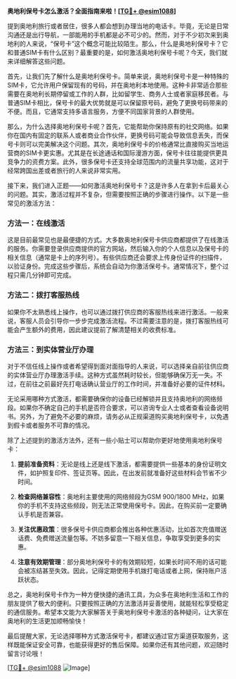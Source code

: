 **奥地利保号卡怎么激活？全面指南来啦！[[TG💪+ @esim1088](https://t.me/s/esim1088)]**

提到奥地利旅行或者居住，很多人都会想到办理当地的电话卡。毕竟，无论是日常沟通还是出行导航，一部能用的手机都是必不可少的。然而，对于不少初次来到奥地利的人来说，“保号卡”这个概念可能比较陌生。那么，什么是奥地利保号卡？它和普通SIM卡有什么区别？最重要的是，如何激活奥地利保号卡呢？今天，我们就来详细解答这些问题。

首先，让我们先了解什么是奥地利保号卡。简单来说，奥地利保号卡是一种特殊的SIM卡，它允许用户保留现有的号码，并在奥地利本地使用。这种卡非常适合那些需要在奥地利长期停留或工作的人群，比如留学生、商务人士或者家庭移民者。与普通SIM卡相比，保号卡的最大优势就是可以保留原号码，避免了更换号码带来的不便。而且，它通常支持多语言服务，方便不同国家背景的人群使用。

那么，为什么选择奥地利保号卡呢？首先，它能帮助你保持原有的社交网络。如果你在国内有固定的联系人或者商业合作伙伴，更换号码可能会导致信息丢失，而保号卡则可以完美解决这个问题。其次，奥地利保号卡的价格通常比直接购买当地运营商的SIM卡更实惠。尤其是在长途通话和国际漫游方面，保号卡往往能提供更具竞争力的资费方案。此外，很多保号卡还支持全球范围内的流量共享功能，这对于经常跨国出差或者旅行的人来说非常实用。

接下来，我们进入正题——如何激活奥地利保号卡？这是许多人在拿到卡后最关心的问题。其实，激活过程并不复杂，但需要按照正确的步骤进行操作。以下是一些常见的激活方法：

### 方法一：在线激活
这是目前最常见也是最便捷的方式。大多数奥地利保号卡供应商都提供了在线激活的服务。你需要登录供应商提供的官方网站，然后输入你的个人信息以及保号卡的相关信息（通常是卡上的序列号）。有些供应商还会要求上传身份证件的扫描件，以验证身份。完成这些步骤后，系统会自动为你激活保号卡。通常情况下，整个过程只需几分钟即可完成。

### 方法二：拨打客服热线
如果你不太熟悉线上操作，也可以通过拨打供应商的客服热线来进行激活。一般来说，客服人员会引导你一步步完成激活流程。不过需要注意的是，拨打客服热线可能会产生额外的费用，因此建议提前了解清楚相关的收费标准。

### 方法三：到实体营业厅办理
对于不信任线上操作或者希望得到面对面指导的人来说，可以选择亲自前往供应商的实体营业厅办理激活手续。这种方式虽然耗时较长，但能够确保万无一失。不过，在前往之前最好先打电话确认营业厅的工作时间，并准备好必要的证件材料。

无论采用哪种方式激活，都需要确保你的设备已经解锁并且支持奥地利的网络频段。如果你不确定自己的手机是否符合要求，可以咨询专业人士或者查看设备说明书。另外，为了避免不必要的麻烦，请务必从正规渠道购买奥地利保号卡，以免遇到假卡或者服务不可靠的情况。

除了上述提到的激活方法外，还有一些小贴士可以帮助你更好地使用奥地利保号卡：

1. **提前准备资料**：无论是线上还是线下激活，都需要提供一些基本的身份证明文件，如护照复印件、签证页等。因此，在出发前就准备好这些材料会节省不少时间。
   
2. **检查网络兼容性**：奥地利主要使用的网络频段为GSM 900/1800 MHz，如果你的手机不支持这些频段，则无法正常使用保号卡。因此，在购买前一定要确认手机是否兼容。

3. **关注优惠政策**：很多保号卡供应商都会推出各种优惠活动，比如首次充值赠送话费、免费赠送流量包等。不妨多留意一下相关信息，争取享受到更多的实惠。

4. **注意有效期管理**：部分奥地利保号卡的有效期较短，如果长时间不用的话可能会被冻结甚至失效。因此，记得定期使用手机拨打电话或者上网，保持账户活跃状态。

总之，奥地利保号卡作为一种方便快捷的通讯工具，为众多在奥地利生活和工作的朋友提供了极大的便利。只要按照正确的方法激活并妥善使用，就能轻松享受稳定的通信服务。希望本文能为大家解答关于奥地利保号卡激活的各种疑问，让大家在奥地利的生活更加顺畅愉快！

最后提醒大家，无论选择哪种方式激活保号卡，都建议通过官方渠道获取服务，这样既能保证安全可靠，也能获得更好的售后保障。如果你还有其他问题，欢迎随时留言讨论哦！

[[TG💪+ @esim1088](https://t.me/s/esim1088) ![Image](https://i.postimg.cc/4NQfJmqS/Snipaste-2025-05-13-00-14-12.png)]